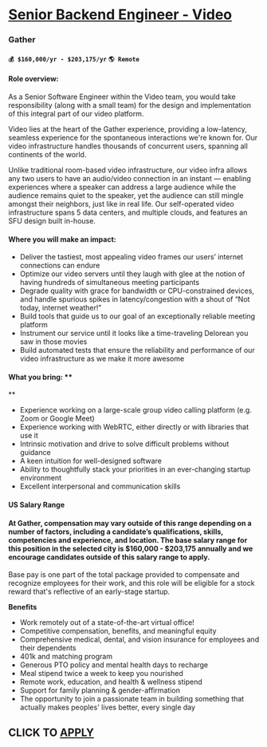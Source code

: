 # [Senior Backend Engineer - Video](https://www.remotewlb.com/apply/senior-backend-engineer-video)  
### Gather  
#### `💰 $160,000/yr - $203,175/yr` `🌎 Remote`  

#### **Role overview:**

As a Senior Software Engineer within the Video team, you would take responsibility (along with a small team) for the design and implementation of this integral part of our video platform.

Video lies at the heart of the Gather experience, providing a low-latency, seamless experience for the spontaneous interactions we're known for. Our video infrastructure handles thousands of concurrent users, spanning all continents of the world.

Unlike traditional room-based video infrastructure, our video infra allows any two users to have an audio/video connection in an instant — enabling experiences where a speaker can address a large audience while the audience remains quiet to the speaker, yet the audience can still mingle amongst their neighbors, just like in real life. Our self-operated video infrastructure spans 5 data centers, and multiple clouds, and features an SFU design built in-house.

#### **Where you will make an impact:**

  * Deliver the tastiest, most appealing video frames our users’ internet connections can endure
  * Optimize our video servers until they laugh with glee at the notion of having hundreds of simultaneous meeting participants
  * Degrade quality with grace for bandwidth or CPU-constrained devices, and handle spurious spikes in latency/congestion with a shout of “Not today, internet weather!”
  * Build tools that guide us to our goal of an exceptionally reliable meeting platform
  * Instrument our service until it looks like a time-traveling Delorean you saw in those movies
  * Build automated tests that ensure the reliability and performance of our video infrastructure as we make it more awesome

#### **What you bring:** **  
**

  * Experience working on a large-scale group video calling platform (e.g. Zoom or Google Meet)
  * Experience working with WebRTC, either directly or with libraries that use it
  * Intrinsic motivation and drive to solve difficult problems without guidance
  * A keen intuition for well-designed software
  * Ability to thoughtfully stack your priorities in an ever-changing startup environment
  * Excellent interpersonal and communication skills

#### **US Salary Range**

#### At Gather, compensation may vary outside of this range depending on a number of factors, including a candidate’s qualifications, skills, competencies and experience, and location. The base salary range for this position in the selected city is **$160,000 - $203,175** annually and we encourage candidates outside of this salary range to apply.

Base pay is one part of the total package provided to compensate and recognize employees for their work, and this role will be eligible for a stock reward that's reflective of an early-stage startup.

**Benefits**

  * Work remotely out of a state-of-the-art virtual office!
  * Competitive compensation, benefits, and meaningful equity
  * Comprehensive medical, dental, and vision insurance for employees and their dependents
  * 401k and matching program
  * Generous PTO policy and mental health days to recharge
  * Meal stipend twice a week to keep you nourished
  * Remote work, education, and health & wellness stipend
  * Support for family planning & gender-affirmation
  * The opportunity to join a passionate team in building something that actually makes peoples' lives better, every single day

  
## CLICK TO [APPLY](https://www.remotewlb.com/apply/senior-backend-engineer-video)

